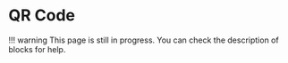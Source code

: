 # QR Code

!!! warning
    This page is still in progress. You can check the description of blocks for help.
